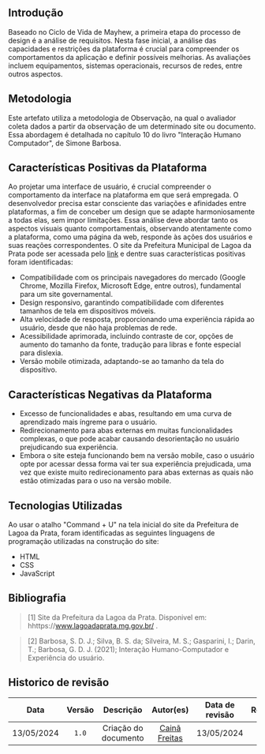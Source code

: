 ## Introdução

Baseado no Ciclo de Vida de Mayhew, a primeira etapa do processo de design é a análise de requisitos. Nesta fase inicial, a análise das capacidades e restrições da plataforma é crucial para compreender os comportamentos da aplicação e definir possíveis melhorias. As avaliações incluem equipamentos, sistemas operacionais, recursos de redes, entre outros aspectos.

## Metodologia

Este artefato utiliza a metodologia de Observação, na qual o avaliador coleta dados a partir da observação de um determinado site ou documento. Essa abordagem é detalhada no capítulo 10 do livro "Interação Humano Computador", de Simone Barbosa.

## Características Positivas da Plataforma

Ao projetar uma interface de usuário, é crucial compreender o comportamento da interface na plataforma em que será empregada. O desenvolvedor precisa estar consciente das variações e afinidades entre plataformas, a fim de conceber um design que se adapte harmoniosamente a todas elas, sem impor limitações. Essa análise deve abordar tanto os aspectos visuais quanto comportamentais, observando atentamente como a plataforma, como uma página da web, responde às ações dos usuários e suas reações correspondentes.
O site da Prefeitura Municipal de Lagoa da Prata pode ser acessada pelo [link](https://www.lagoadaprata.mg.gov.br/) e dentre suas características positivas foram identificadas:

- Compatibilidade com os principais navegadores do mercado (Google Chrome, Mozilla Firefox, Microsoft Edge, entre outros), fundamental para um site governamental.
- Design responsivo, garantindo compatibilidade com diferentes tamanhos de tela em dispositivos móveis.
- Alta velocidade de resposta, proporcionando uma experiência rápida ao usuário, desde que não haja problemas de rede.
- Acessibilidade aprimorada, incluindo contraste de cor, opções de aumento do tamanho da fonte, tradução para libras e fonte especial para dislexia.
- Versão mobile otimizada, adaptando-se ao tamanho da tela do dispositivo.


## Características Negativas da Plataforma

- Excesso de funcionalidades e abas, resultando em uma curva de aprendizado mais íngreme para o usuário.
- Redirecionamento para abas externas em muitas funcionalidades complexas, o que pode acabar causando desorientação no usuário prejudicando sua experiência.
- Embora o site esteja funcionando bem na versão mobile, caso o usuário opte por acessar dessa forma vai ter sua experiência prejudicada, uma vez que existe muito redirecionamento para abas externas as quais não estão otimizadas para o uso na versão mobile.


## Tecnologias Utilizadas

Ao usar o atalho "Command + U" na tela inicial do site da Prefeitura de Lagoa da Prata, foram identificadas as seguintes linguagens de programação utilizadas na construção do site:

- HTML
- CSS
- JavaScript

## Bibliografia
> [1] Site da Prefeitura da Lagoa da Prata. Disponivel em: hhttps://www.lagoadaprata.mg.gov.br/ .

> [2] Barbosa, S. D. J.; Silva, B. S. da; Silveira, M. S.; Gasparini, I.; Darin, T.; Barbosa, G. D. J. (2021); Interação Humano-Computador e Experiência do usuário.


## Historico de revisão

|    Data    | Versão |      Descrição       |                  Autor(es)                   | Data de revisão |                 Revisor(es)                 |
| :--------: | :----: | :------------------: | :------------------------------------------: | :-------------: | :-----------------------------------------: |
| 13/05/2024 | `1.0`  | Criação do documento | [Cainã Freitas](https://github.com/freitasc) |   13/05/2024    | [Pedro Lucas](https://github.com/lucasdray) |